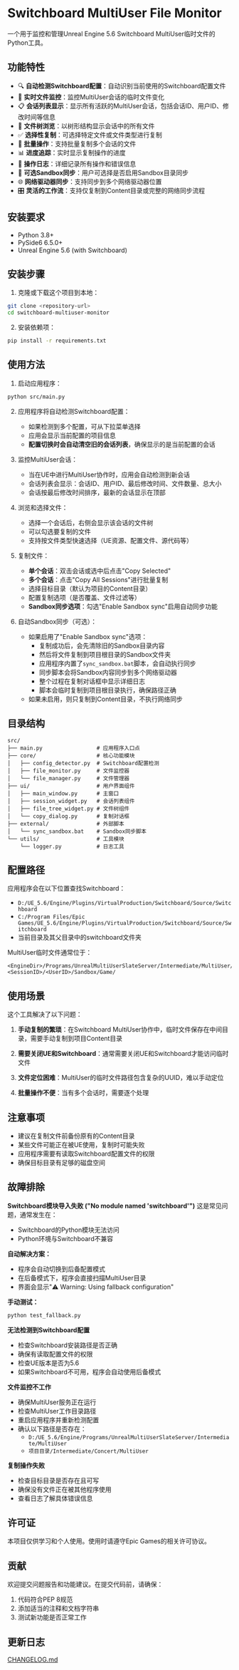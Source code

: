 # Switchboard MultiUser File Monitor

一个用于监控和管理Unreal Engine 5.6 Switchboard MultiUser临时文件的Python工具。

## 功能特性

- 🔍 **自动检测Switchboard配置**：自动识别当前使用的Switchboard配置文件
- 📁 **实时文件监控**：监控MultiUser会话的临时文件变化
- 📋 **会话列表显示**：显示所有活跃的MultiUser会话，包括会话ID、用户ID、修改时间等信息
- 🌳 **文件树浏览**：以树形结构显示会话中的所有文件
- ✅ **选择性复制**：可选择特定文件或文件类型进行复制
- 🚀 **批量操作**：支持批量复制多个会话的文件
- 📊 **进度追踪**：实时显示复制操作的进度
- 📝 **操作日志**：详细记录所有操作和错误信息
- 🔄 **可选Sandbox同步**：用户可选择是否启用Sandbox目录同步
- 🌐 **网络驱动器同步**：支持同步到多个网络驱动器位置
- 🎛️ **灵活的工作流**：支持仅复制到Content目录或完整的网络同步流程

## 安装要求

- Python 3.8+
- PySide6 6.5.0+
- Unreal Engine 5.6 (with Switchboard)

## 安装步骤

1. 克隆或下载这个项目到本地：
```bash
git clone <repository-url>
cd switchboard-multiuser-monitor
```

2. 安装依赖项：
```bash
pip install -r requirements.txt
```

## 使用方法

1. 启动应用程序：
```bash
python src/main.py
```

2. 应用程序将自动检测Switchboard配置：
   - 如果检测到多个配置，可从下拉菜单选择
   - 应用会显示当前配置的项目信息
   - **配置切换时会自动清空旧的会话列表**，确保显示的是当前配置的会话

3. 监控MultiUser会话：
   - 当在UE中进行MultiUser协作时，应用会自动检测到新会话
   - 会话列表会显示：会话ID、用户ID、最后修改时间、文件数量、总大小
   - 会话按最后修改时间排序，最新的会话显示在顶部

4. 浏览和选择文件：
   - 选择一个会话后，右侧会显示该会话的文件树
   - 可以勾选要复制的文件
   - 支持按文件类型快速选择（UE资源、配置文件、源代码等）

5. 复制文件：
   - **单个会话**：双击会话或选中后点击"Copy Selected"
   - **多个会话**：点击"Copy All Sessions"进行批量复制
   - 选择目标目录（默认为项目的Content目录）
   - 配置复制选项（是否覆盖、文件过滤等）
   - **Sandbox同步选项**：勾选"Enable Sandbox sync"启用自动同步功能

6. 自动Sandbox同步（可选）：
   - 如果启用了"Enable Sandbox sync"选项：
     - 复制成功后，会先清除旧的Sandbox目录内容
     - 然后将文件复制到项目根目录的Sandbox文件夹
     - 应用程序内置了`sync_sandbox.bat`脚本，会自动执行同步
     - 同步脚本会将Sandbox内容同步到多个网络驱动器
     - 整个过程在复制对话框中显示详细日志
     - 脚本会临时复制到项目根目录执行，确保路径正确
   - 如果未启用，则只复制到Content目录，不执行网络同步

## 目录结构

```
src/
├── main.py                 # 应用程序入口点
├── core/                   # 核心功能模块
│   ├── config_detector.py  # Switchboard配置检测
│   ├── file_monitor.py     # 文件监控器
│   └── file_manager.py     # 文件管理器
├── ui/                     # 用户界面组件
│   ├── main_window.py      # 主窗口
│   ├── session_widget.py   # 会话列表组件
│   ├── file_tree_widget.py # 文件树组件
│   └── copy_dialog.py      # 复制对话框
├── external/               # 外部脚本
│   └── sync_sandbox.bat    # Sandbox同步脚本
└── utils/                  # 工具模块
    └── logger.py           # 日志工具
```

## 配置路径

应用程序会在以下位置查找Switchboard：

- `D:/UE_5.6/Engine/Plugins/VirtualProduction/Switchboard/Source/Switchboard`
- `C:/Program Files/Epic Games/UE_5.6/Engine/Plugins/VirtualProduction/Switchboard/Source/Switchboard`
- 当前目录及其父目录中的switchboard文件夹

MultiUser临时文件通常位于：
```
<EngineDir>/Programs/UnrealMultiUserSlateServer/Intermediate/MultiUser/
<SessionID>/<UserID>/Sandbox/Game/
```

## 使用场景

这个工具解决了以下问题：

1. **手动复制的繁琐**：在Switchboard MultiUser协作中，临时文件保存在中间目录，需要手动复制到项目Content目录

2. **需要关闭UE和Switchboard**：通常需要关闭UE和Switchboard才能访问临时文件

3. **文件定位困难**：MultiUser的临时文件路径包含复杂的UUID，难以手动定位

4. **批量操作不便**：当有多个会话时，需要逐个处理

## 注意事项

- 建议在复制文件前备份原有的Content目录
- 某些文件可能正在被UE使用，复制时可能失败
- 应用程序需要有读取Switchboard配置文件的权限
- 确保目标目录有足够的磁盘空间

## 故障排除

**Switchboard模块导入失败 ("No module named 'switchboard'")**
这是常见问题，通常发生在：
- Switchboard的Python模块无法访问
- Python环境与Switchboard不兼容

**自动解决方案：**
- 程序会自动切换到后备配置模式
- 在后备模式下，程序会直接扫描MultiUser目录
- 界面会显示"⚠️ Warning: Using fallback configuration"

**手动测试：**
```bash
python test_fallback.py
```

**无法检测到Switchboard配置**
- 检查Switchboard安装路径是否正确
- 确保有读取配置文件的权限
- 检查UE版本是否为5.6
- 如果Switchboard不可用，程序会自动使用后备模式

**文件监控不工作**
- 确保MultiUser服务正在运行
- 检查MultiUser工作目录路径
- 重启应用程序并重新检测配置
- 确认以下路径是否存在：
  - `D:/UE_5.6/Engine/Programs/UnrealMultiUserSlateServer/Intermediate/MultiUser`
  - `项目目录/Intermediate/Concert/MultiUser`

**复制操作失败**
- 检查目标目录是否存在且可写
- 确保没有文件正在被其他程序使用
- 查看日志了解具体错误信息

## 许可证

本项目仅供学习和个人使用。使用时请遵守Epic Games的相关许可协议。

## 贡献

欢迎提交问题报告和功能建议。在提交代码前，请确保：

1. 代码符合PEP 8规范
2. 添加适当的注释和文档字符串
3. 测试新功能是否正常工作

## 更新日志

[CHANGELOG.md](CHANGELOG.md)